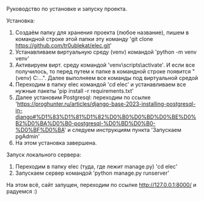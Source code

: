 Руководство по установке и запуску проекта.

Установка:
1) Создаём папку для хранения проекта (любое название), пишем в командной строке этой папки эту команду 'git clone https://github.com/tr0ublekat/elec.git'
2) Устанавливаем виртуальную среду (venv) командой 'python -m venv venv'
3) Активируем вирт. среду командой 'venv\scripts\activate'. И если все получилось, то перед путем к папке в командной строке появится "(venv) C:\...". Далее выполняем все команды под виртуальной средой
4) Переходим в папку elec командой 'cd elec' и устанавливаем все нужные пакеты 'pip install -r requirements.txt'
5) Далее установим Postgresql: переходим по ссылке 'https://proghunter.ru/articles/django-base-2023-installing-postgresql-in-django#%D1%83%D1%81%D1%82%D0%B0%D0%BD%D0%BE%D0%B2%D0%BA%D0%B0-postgresql-%D0%BD%D0%B0-%D0%BF%D0%BA' и следуем инструкциям пункта 'Запускаем pgAdmin'
6) На этом установка завершена.

Запуск локального сервера:
1) Переходим в папку elec (туда, где лежит manage.py) 'cd elec'
2) Запускаем сервер командой 'python manage.py runserver'

На этом всё, сайт запущен, переходим по ссылке http://127.0.0.1:8000/ и радуемся :)




  
  
  


